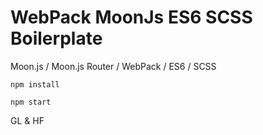 # WebPack MoonJs ES6 SCSS Boilerplate
Moon.js / Moon.js Router / WebPack / ES6 / SCSS

`npm install`

`npm start`

GL & HF
